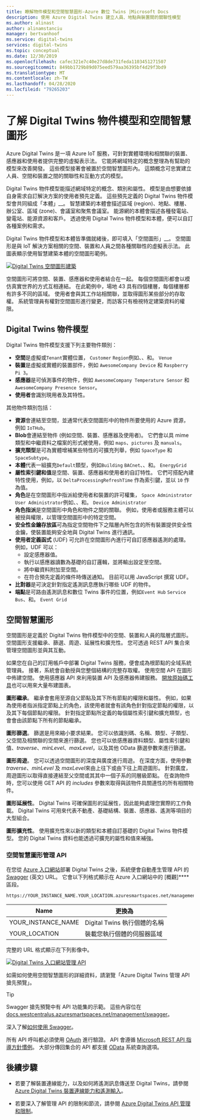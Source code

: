 ```yaml
---
title: 瞭解物件模型和空間智慧圖形-Azure 數位 Twins |Microsoft Docs
description: 使用 Azure Digital Twins 建立人員、地點與裝置間的關聯性模型
ms.author: alinast
author: alinamstanciu
manager: bertvanhoof
ms.service: digital-twins
services: digital-twins
ms.topic: conceptual
ms.date: 12/30/2019
ms.openlocfilehash: cafec321e7c40e27d8de731feda1103451271507
ms.sourcegitcommit: 849bb1729b89d075eed579aa36395bf4d29f3bd9
ms.translationtype: MT
ms.contentlocale: zh-TW
ms.lasthandoff: 04/28/2020
ms.locfileid: "79265203"
---
```

# <a name="understand-digital-twins-object-models-and-spatial-intelligence-graph"></a>了解 Digital Twins 物件模型和空間智慧圖形

Azure Digital Twins 是一項 Azure IoT 服務，可針對實體環境和相關聯的裝置、感應器和使用者提供完整的虛擬表示法。 它能將網域特定的概念整理為有幫助的模型來改善開發。 這些模型接著會被置於空間智慧圖形內。 這類概念可忠實建立人員、空間和裝置之間的關聯性和互動方式的模型。

Digital Twins 物件模型能描述網域特定的概念、類別和屬性。 模型是由想要依據自身需求自訂解決方案的使用者預先定義。 這些預先定義的 Digital Twins 物件模型會共同組成「本體」__。 智慧建築的本體會描述區域 (region)、地點、樓層、辦公室、區域 (zone)、會議室和聚焦會議室。 能源網的本體會描述各種發電站、變電站、能源資源和客戶。 透過使用 Digital Twins 物件模型和本體，便可以自訂各種案例和需求。

Digital Twins 物件模型和本體皆準備就緒後，即可填入「空間圖形」__。 空間圖形是與 IoT 解決方案相關的空間、裝置和人員之間各種關聯性的虛擬表示法。 此圖表顯示使用智慧建築本體的空間圖形範例。

[![Digital Twins 空間圖形建築](media/concepts/digital-twins-spatial-graph-building.png)](media/concepts/digital-twins-spatial-graph-building.png#lightbox)

空間圖形可將空間、裝置、感應器和使用者結合在一起。 每個空間圖形都會以模仿真實世界的方式互相連結。 在此範例中，場地 43 具有四個樓層，每個樓層都有許多不同的區域。 使用者會與其工作站相關聯，並取得圖形某些部分的存取權。 系統管理員有權對空間圖形進行變更，而訪客只有檢視特定建築資料的權限。

## <a name="digital-twins-object-models"></a>Digital Twins 物件模型

Digital Twins 物件模型支援下列主要物件類別：

- **空間**是虛擬或`Tenant`實體位置， `Customer` `Region`例如、、和。 `Venue`
- **裝置**是虛擬或實體的裝置部件，例如 `AwesomeCompany Device` 和 `Raspberry Pi 3`。
- **感應器**是可偵測事件的物件，例如 `AwesomeCompany Temperature Sensor` 和 `AwesomeCompany Presence Sensor`。
- **使用者**會識別現用者及其特性。

其他物件類別包括：

- **資源**會連結至空間，並通常代表空間圖形中的物件所要使用的 Azure 資源，例如 `IoTHub`。
- **Blob**會連結至物件 (例如空間、裝置、感應器及使用者)。 它們會以具 mime 類型和中繼資料之檔案的形式被使用，例如 `maps`、`pictures` 及 `manuals`。
- **擴充類型**是可為實體增補某些特性的可擴充列舉，例如 `SpaceType` 和 `SpaceSubtype`。
- **本體**代表一組擴充`Default`類型，例如`Building` `BACnet`、、和。 `EnergyGrid`
- **屬性索引鍵和值**是空間、裝置、感應器和使用者的自訂特性。 它們可搭配內建特性使用，例如，以 `DeltaProcessingRefreshTime` 作為索引鍵，並以 `10` 作為值。
- **角色**是在空間圖形中指派給使用者和裝置的許可權集， `Space Administrator` `User Administrator`例如、、和。 `Device Administrator`
- **角色指派**是空間圖形中角色和物件之間的關聯。 例如，使用者或服務主體可以被授與權限，以管理空間圖形中的特定空間。
- **安全性金鑰存放區**可為指定空間物件下之階層內所包含的所有裝置提供安全性金鑰，使裝置能夠安全地與 Digital Twins 進行通訊。
- **使用者定義函式** (UDF) 可允許在空間圖形內進行可自訂感應器遙測的處理。 例如，UDF 可以：
  - 設定感應器值。
  - 執行以感應器讀數為基礎的自訂邏輯，並將輸出設定至空間。
  - 將中繼資料附加至空間。
  - 在符合預先定義的條件時傳送通知。 目前可以用 JavaScript 撰寫 UDF。
- **比對器**是可決定針對指定遙測訊息應執行哪些 UDF 的物件。
- **端點**是可路由遙測訊息和數位 Twins 事件的位置，例如`Event Hub` `Service Bus`、和。 `Event Grid`

## <a name="spatial-intelligence-graph"></a>空間智慧圖形

空間圖形是定義於 Digital Twins 物件模型中的空間、裝置和人員的階層式圖形。 空間圖形支援繼承、篩選、周遊、延展性和擴充性。 您可透過 REST API 集合來管理空間圖形並與其互動。

如果您在自己的訂用帳戶中部署 Digital Twins 服務，便會成為根節點的全域系統管理員。 接著，系統會自動授與您整個結構的完整存取權。 使用空間 API 在圖形中佈建空間。 使用感應器 API 來利用裝置 API 及感應器佈建服務。 [開放原始碼工具](https://github.com/Azure-Samples/digital-twins-samples-csharp)也可以用來大量布建圖表。

**圖形繼承**。 繼承會套用至源自父節點及其下所有節點的權限和屬性。 例如，如果為使用者指派指定節點上的角色，該使用者就會有該角色針對指定節點的權限，以及其下每個節點的權限。 針對指定節點所定義的每個屬性索引鍵和擴充類型，也會會由該節點下所有的節點繼承。

**圖形篩選**。 篩選是用來縮小要求結果。 您可以依識別碼、名稱、類型、子類型、父空間及相關聯的空間來進行篩選。 您也可以依感應器資料類型、屬性索引鍵和值、*traverse*、*minLevel*、*maxLevel*，以及其他 OData 篩選參數來進行篩選。

**圖形周遊**。 您可以透過空間圖形的深度與廣度進行周遊。 在深度方面，使用參數 *traverse*、*minLevel* 及 *maxLevel*來由上往下或由下往上周遊圖形。 針對廣度，周遊圖形以取得直接連結至父空間或其其中一個子系的同層級節點。 在查詢物件時，您可以使用 GET API 的 *includes* 參數來取得與該物件具關連性的所有相關物件。

**圖形延展性**。 Digital Twins 可確保圖形的延展性，因此能夠處理您實際的工作負載。 Digital Twins 可用來代表不動產、基礎結構、裝置、感應器、遙測等項目的大型組合。

**圖形擴充性**。 使用擴充性來以新的類型和本體自訂基礎的 Digital Twins 物件模型。 您的 Digital Twins 資料也能透過可擴充的屬性和值來補強。

### <a name="spatial-intelligence-graph-management-apis"></a>空間智慧圖形管理 API

在您從 [Azure 入口網站](https://portal.azure.com)部署 Digital Twins 之後，系統便會自動產生管理 API 的[Swagger](https://swagger.io/tools/swagger-ui/) \(英文\) URL。 它會以下列格式顯示在 Azure 入口網站中的 [概觀]**** 區段。

```plaintext
https://YOUR_INSTANCE_NAME.YOUR_LOCATION.azuresmartspaces.net/management/swagger
```

| Name | 更換為 |
| --- | --- |
| YOUR_INSTANCE_NAME | Digital Twins 執行個體的名稱 |
| YOUR_LOCATION | 裝載您執行個體的伺服器區域 |

 完整的 URL 格式顯示在下列影像中。

[![Digital Twins 入口網站管理 API](media/concepts/digital-twins-spatial-graph-management-api-url.png)](media/concepts/digital-twins-spatial-graph-management-api-url.png#lightbox)

如需如何使用空間智慧圖形的詳細資料，請瀏覽「Azure Digital Twins 管理 API 搶先預覽」。

> [!TIP]
> Swagger 搶先預覽中有 API 功能集的示範。
> 這些內容位在 [docs.westcentralus.azuresmartspaces.net/management/swagger](https://docs.westcentralus.azuresmartspaces.net/management/swagger)。

深入了解[如何使用 Swagger](how-to-use-swagger.md)。

所有 API 呼叫都必須使用 [OAuth](https://docs.microsoft.com/azure/active-directory/develop/v1-protocols-oauth-code) 進行驗證。 API 會遵循 [Microsoft REST API 指導方針慣例](https://github.com/Microsoft/api-guidelines/blob/master/Guidelines.md)。 大部分傳回集合的 API 都支援 [OData](https://www.odata.org/getting-started/basic-tutorial/#queryData) 系統查詢選項。

## <a name="next-steps"></a>後續步驟

- 若要了解裝置連線能力，以及如何將遙測訊息傳送至 Digital Twins，請參閱 [Azure Digital Twins 裝置連線能力和遙測輸入](concepts-device-ingress.md)。

- 若要深入了解管理 API 的限制和節流，請參閱 [Azure Digital Twins API 管理和限制](concepts-service-limits.md)。
